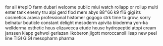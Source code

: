 for all #repiO
farm
dubari
welcome
public
miui
watch
rollapp
or rollup
multi
enter
tank
enemy
tru
alpi
gerd
flod
mem
abys
88''66
k9
f16
gigi its cosmetics
aravia professional
histomer
gogogo strk
time to grow, sorry
belnatur
bouticle
constant delight
mesoderm
apivita
bioderma
yon-ka
wellderma
esthetic hous
elizavecca
etude house
hydropeptid
atopi cream
janssen
klapp
gehwol gerlazan
likoberon
jigott
moroccanoil
lisap
new peel line
TIGI GIGI
mesopharm pharma
